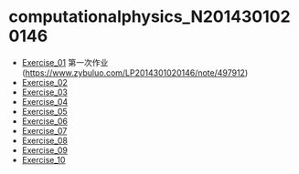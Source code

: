 # computationalphysics_N2014301020146
* [Exercise_01]() 第一次作业(https://www.zybuluo.com/LP2014301020146/note/497912)
* [Exercise_02]()
* [Exercise_03]()
* [Exercise_04]()
* [Exercise_05]()
* [Exercise_06]()
* [Exercise_07]()
* [Exercise_08]()
* [Exercise_09]()
* [Exercise_10]()
